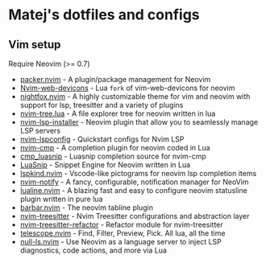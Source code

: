 # Matej's dotfiles and configs

## Vim setup

Require Neovim (>= 0.7)

- [packer.nvim](https://github.com/wbthomason/packer.nvim) - A plugin/package management for Neovim
- [Nvim-web-devicons](https://github.com/kyazdani42/nvim-web-devicons) - Lua `fork` of vim-web-devicons for neovim
- [nightfox.nvim](https://github.com/EdenEast/nightfox.nvim) - A highly customizable theme for vim and neovim with support for lsp, treesitter and a variety of plugins
- [nvim-tree.lua](https://github.com/kyazdani42/nvim-tree.lua) - A file explorer tree for neovim written in lua
- [nvim-lsp-installer](https://github.com/williamboman/nvim-lsp-installer) - Neovim plugin that allow you to seamlessly manage LSP servers
- [nvim-lspconfig](https://github.com/neovim/nvim-lspconfig) - Quickstart configs for Nvim LSP
- [nvim-cmp](https://github.com/hrsh7th/nvim-cmp) - A completion plugin for neovim coded in Lua
- [cmp_luasnip](https://github.com/saadparwaiz1/cmp_luasnip) - Luasnip completion source for nvim-cmp
- [LuaSnip](https://github.com/L3MON4D3/LuaSnip) - Snippet Engine for Neovim written in Lua
- [lspkind.nvim](https://github.com/onsails/lspkind.nvim) - Vscode-like pictograms for neovim lsp completion items
- [nvim-notify](https://github.com/rcarriga/nvim-notify) - A fancy, configurable, notification manager for NeoVim
- [lualine.nvim](https://github.com/nvim-lualine/lualine.nvim) - A blazing fast and easy to configure neovim statusline plugin written in pure lua
- [barbar.nvim](https://github.com/romgrk/barbar.nvim) - The neovim tabline plugin
- [nvim-treesitter](https://github.com/nvim-treesitter/nvim-treesitter) - Nvim Treesitter configurations and abstraction layer
- [nvim-treesitter-refactor](https://github.com/nvim-treesitter/nvim-treesitter-refactor) - Refactor module for nvim-treesitter 
- [telescope.nvim](https://github.com/nvim-telescope/telescope.nvim) - Find, Filter, Preview, Pick. All lua, all the time
- [null-ls.nvim](https://github.com/jose-elias-alvarez/null-ls.nvim) - Use Neovim as a language server to inject LSP diagnostics, code actions, and more via Lua


